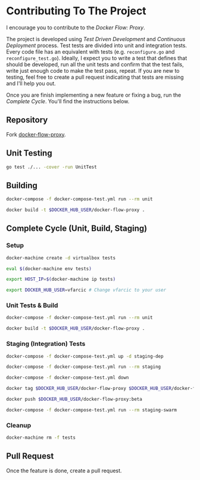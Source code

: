 # Contributing To The Project

I encourage you to contribute to the *Docker Flow: Proxy*.

The project is developed using *Test Driven Development* and *Continuous Deployment* process. Test tests are divided into unit and integration tests. Every code file has an equivalent with tests (e.g. `reconfigure.go` and `reconfigure_test.go`). Ideally, I expect you to write a test that defines that should be developed, run all the unit tests and confirm that the test fails, write just enough code to make the test pass, repeat. If you are new to testing, feel free to create a pull request indicating that tests are missing and I'll help you out.

Once you are finish implementing a new feature or fixing a bug, run the *Complete Cycle*. You'll find the instructions below.

## Repository

Fork [docker-flow-proxy](https://github.com/vfarcic/docker-flow-proxy).

## Unit Testing

```bash
go test ./... -cover -run UnitTest
```

## Building

```bash
docker-compose -f docker-compose-test.yml run --rm unit

docker build -t $DOCKER_HUB_USER/docker-flow-proxy .
```

## Complete Cycle (Unit, Build, Staging)

### Setup

```bash
docker-machine create -d virtualbox tests

eval $(docker-machine env tests)

export HOST_IP=$(docker-machine ip tests)

export DOCKER_HUB_USER=vfarcic # Change vfarcic to your user
```

### Unit Tests & Build

```bash
docker-compose -f docker-compose-test.yml run --rm unit

docker build -t $DOCKER_HUB_USER/docker-flow-proxy .
```

### Staging (Integration) Tests

```bash
docker-compose -f docker-compose-test.yml up -d staging-dep

docker-compose -f docker-compose-test.yml run --rm staging

docker-compose -f docker-compose-test.yml down

docker tag $DOCKER_HUB_USER/docker-flow-proxy $DOCKER_HUB_USER/docker-flow-proxy:beta

docker push $DOCKER_HUB_USER/docker-flow-proxy:beta

docker-compose -f docker-compose-test.yml run --rm staging-swarm
```

### Cleanup

```bash
docker-machine rm -f tests
```

## Pull Request

Once the feature is done, create a pull request.